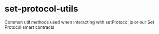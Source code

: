 # set-protocol-utils

Common util methods used when interacting with setProtocol.js or our Set Protocol smart contracts
